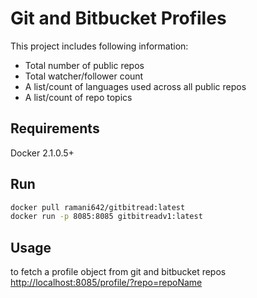 # Git and Bitbucket Profiles
This project includes following information:

- Total number of public repos
- Total watcher/follower count
- A list/count of languages used across all public repos
- A list/count of repo topics


## Requirements
Docker 2.1.0.5+

## Run

```bash
docker pull ramani642/gitbitread:latest 
docker run -p 8085:8085 gitbitreadv1:latest
```

## Usage

to fetch a profile object from git and bitbucket repos 
[http://localhost:8085/profile/?repo=repoName](http://localhost:8085/profile/?repo=repoName)
